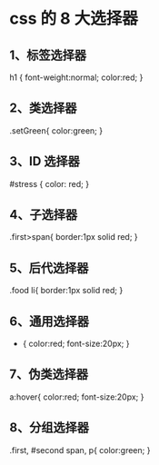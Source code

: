 # css 的 8 大选择器

## 1、标签选择器
  h1 {
    font-weight:normal;
    color:red;
  }

## 2、类选择器
  .setGreen{
    color:green;
  }

## 3、ID 选择器
  #stress {
    color: red;
  }

## 4、子选择器
  .first>span{
    border:1px solid red;
  }

## 5、后代选择器
  .food li{
    border:1px solid red;
  }

## 6、通用选择器
  * {
    color:red; 
    font-size:20px;
  }

## 7、伪类选择器
  a:hover{
    color:red;
    font-size:20px;
  }

## 8、分组选择器
  .first, #second span, p{
    color:green;
  }